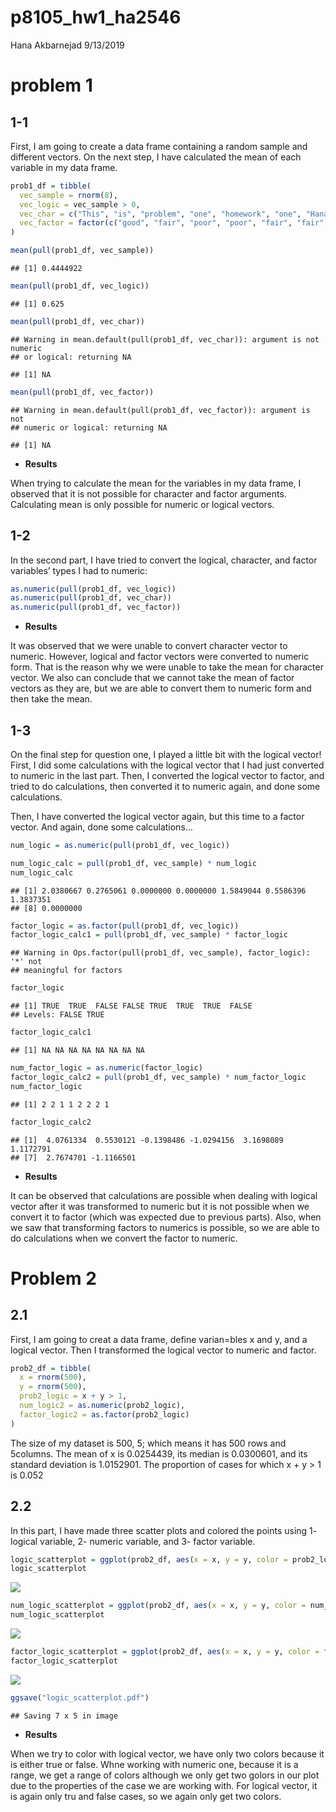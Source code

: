 p8105\_hw1\_ha2546
================
Hana Akbarnejad
9/13/2019

# problem 1

## 1-1

First, I am going to create a data frame containing a random sample and
different vectors. On the next step, I have calculated the mean of each
variable in my data frame.

``` r
prob1_df = tibble(
  vec_sample = rnorm(8),
  vec_logic = vec_sample > 0,
  vec_char = c("This", "is", "problem", "one", "homework", "one", "Hana", "Akbarnejad"),
  vec_factor = factor(c("good", "fair", "poor", "poor", "fair", "fair", "fair", "fair"))
)

mean(pull(prob1_df, vec_sample))
```

    ## [1] 0.4444922

``` r
mean(pull(prob1_df, vec_logic))
```

    ## [1] 0.625

``` r
mean(pull(prob1_df, vec_char))
```

    ## Warning in mean.default(pull(prob1_df, vec_char)): argument is not numeric
    ## or logical: returning NA

    ## [1] NA

``` r
mean(pull(prob1_df, vec_factor))
```

    ## Warning in mean.default(pull(prob1_df, vec_factor)): argument is not
    ## numeric or logical: returning NA

    ## [1] NA

  - **Results**

When trying to calculate the mean for the variables in my data frame, I
observed that it is not possible for character and factor arguments.
Calculating mean is only possible for numeric or logical vectors.

## 1-2

In the second part, I have tried to convert the logical, character, and
factor variables’ types I had to numeric:

``` r
as.numeric(pull(prob1_df, vec_logic))
as.numeric(pull(prob1_df, vec_char))
as.numeric(pull(prob1_df, vec_factor))
```

  - **Results**

It was observed that we were unable to convert character vector to
numeric. However, logical and factor vectors were converted to numeric
form. That is the reason why we were unable to take the mean for
character vector. We also can conclude that we cannot take the mean of
factor vectors as they are, but we are able to convert them to numeric
form and then take the mean.

## 1-3

On the final step for question one, I played a little bit with the
logical vector\! First, I did some calculations with the logical vector
that I had just converted to numeric in the last part. Then, I converted
the logical vector to factor, and tried to do calculations, then
converted it to numeric again, and done some calculations.

Then, I have converted the logical vector again, but this time to a
factor vector. And again, done some calculations…

``` r
num_logic = as.numeric(pull(prob1_df, vec_logic))

num_logic_calc = pull(prob1_df, vec_sample) * num_logic
num_logic_calc
```

    ## [1] 2.0380667 0.2765061 0.0000000 0.0000000 1.5849044 0.5586396 1.3837351
    ## [8] 0.0000000

``` r
factor_logic = as.factor(pull(prob1_df, vec_logic))
factor_logic_calc1 = pull(prob1_df, vec_sample) * factor_logic
```

    ## Warning in Ops.factor(pull(prob1_df, vec_sample), factor_logic): '*' not
    ## meaningful for factors

``` r
factor_logic
```

    ## [1] TRUE  TRUE  FALSE FALSE TRUE  TRUE  TRUE  FALSE
    ## Levels: FALSE TRUE

``` r
factor_logic_calc1
```

    ## [1] NA NA NA NA NA NA NA NA

``` r
num_factor_logic = as.numeric(factor_logic)
factor_logic_calc2 = pull(prob1_df, vec_sample) * num_factor_logic
num_factor_logic
```

    ## [1] 2 2 1 1 2 2 2 1

``` r
factor_logic_calc2
```

    ## [1]  4.0761334  0.5530121 -0.1398486 -1.0294156  3.1698089  1.1172791
    ## [7]  2.7674701 -1.1166501

  - **Results**

It can be observed that calculations are possible when dealing with
logical vector after it was transformed to numeric but it is not
possible when we convert it to factor (which was expected due to
previous parts). Also, when we saw that transforming factors to numerics
is possible, so we are able to do calculations when we convert the
factor to numeric.

# Problem 2

## 2.1

First, I am going to creat a data frame, define varian=bles x and y, and
a logical vector. Then I transformed the logical vector to numeric and
factor.

``` r
prob2_df = tibble(
  x = rnorm(500),
  y = rnorm(500),
  prob2_logic = x + y > 1,
  num_logic2 = as.numeric(prob2_logic),
  factor_logic2 = as.factor(prob2_logic)
)
```

The size of my dataset is 500, 5; which means it has 500 rows and
5columns. The mean of x is 0.0254439, its median is 0.0300601, and its
standard deviation is 1.0152901. The proportion of cases for which x + y
\> 1 is 0.052

## 2.2

In this part, I have made three scatter plots and colored the points
using 1- logical variable, 2- numeric variable, and 3- factor
variable.

``` r
logic_scatterplot = ggplot(prob2_df, aes(x = x, y = y, color = prob2_logic)) + geom_point()
logic_scatterplot
```

![](p8105_hw1_ha2546_files/figure-gfm/scatter_plots-1.png)<!-- -->

``` r
num_logic_scatterplot = ggplot(prob2_df, aes(x = x, y = y, color = num_logic2)) + geom_point()
num_logic_scatterplot
```

![](p8105_hw1_ha2546_files/figure-gfm/scatter_plots-2.png)<!-- -->

``` r
factor_logic_scatterplot = ggplot(prob2_df, aes(x = x, y = y, color = factor_logic2)) + geom_point()
factor_logic_scatterplot
```

![](p8105_hw1_ha2546_files/figure-gfm/scatter_plots-3.png)<!-- -->

``` r
ggsave("logic_scatterplot.pdf")
```

    ## Saving 7 x 5 in image

  - **Results**

When we try to color with logical vector, we have only two colors
because it is either true or false. Whne working with numeric one,
because it is a range, we get a range of colors although we only get two
golors in our plot due to the properties of the case we are working
with. For logical vector, it is again only tru and false cases, so we
again only get two colors.
